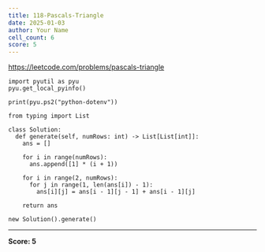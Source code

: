 ```yaml
---
title: 118-Pascals-Triangle
date: 2025-01-03
author: Your Name
cell_count: 6
score: 5
---
```


https://leetcode.com/problems/pascals-triangle


```
import pyutil as pyu
pyu.get_local_pyinfo()
```


```
print(pyu.ps2("python-dotenv"))
```


```
from typing import List
```


```
class Solution:
  def generate(self, numRows: int) -> List[List[int]]:
    ans = []

    for i in range(numRows):
      ans.append([1] * (i + 1))

    for i in range(2, numRows):
      for j in range(1, len(ans[i]) - 1):
        ans[i][j] = ans[i - 1][j - 1] + ans[i - 1][j]

    return ans
```


```
new Solution().generate()
```


---
**Score: 5**